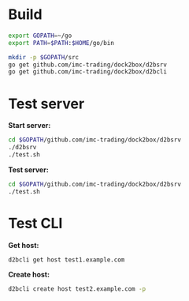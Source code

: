 # Build

```bash
export GOPATH=~/go
export PATH=$PATH:$HOME/go/bin

mkdir -p $GOPATH/src
go get github.com/imc-trading/dock2box/d2bsrv
go get github.com/imc-trading/dock2box/d2bcli
```

# Test server

**Start server:**

```bash
cd $GOPATH/github.com/imc-trading/dock2box/d2bsrv
./d2bsrv
./test.sh
```

**Test server:**

```bash
cd $GOPATH/github.com/imc-trading/dock2box/d2bsrv
./test.sh
```

# Test CLI

**Get host:**

```bash
d2bcli get host test1.example.com
```

**Create host:**

```bash
d2bcli create host test2.example.com -p
```
